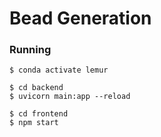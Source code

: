 # Bead Generation

### Running

```
$ conda activate lemur

$ cd backend
$ uvicorn main:app --reload

$ cd frontend
$ npm start
```
